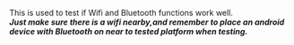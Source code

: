 This is used to test if Wifi and Bluetooth functions work well.  
***Just make sure there is a wifi nearby,and remember to place an android device with Bluetooth on near to tested platform when testing.***
